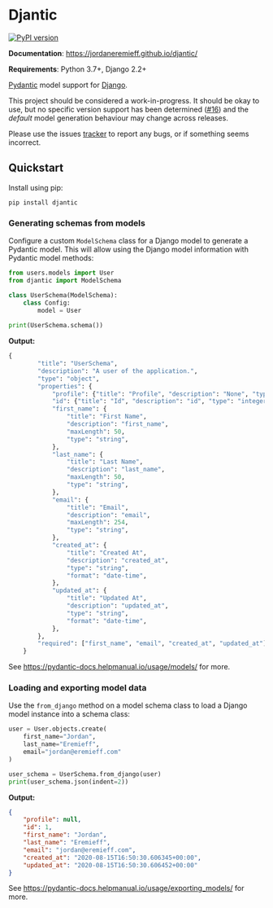 # Djantic

[![PyPI version](https://badge.fury.io/py/djantic.svg)](https://badge.fury.io/py/djantic)

**Documentation**: https://jordaneremieff.github.io/djantic/

**Requirements**: Python 3.7+, Django 2.2+

[Pydantic](https://pydantic-docs.helpmanual.io/) model support for [Django](https://www.djangoproject.com/).

This project should be considered a work-in-progress. It should be okay to use, but no specific version support has been determined ([#16](https://github.com/jordaneremieff/djantic/issues/16)) and the *default* model generation behaviour may change across releases.

Please use the issues [tracker](https://github.com/jordaneremieff/djantic/issues) to report any bugs, or if something seems incorrect.

## Quickstart

Install using pip:

```shell
pip install djantic
```

### Generating schemas from models

Configure a custom `ModelSchema` class for a Django model to generate a Pydantic model. This will allow using the Django model information with Pydantic model methods:

```python
from users.models import User
from djantic import ModelSchema

class UserSchema(ModelSchema):
    class Config:
        model = User
        
print(UserSchema.schema())

```

**Output:**

```python
{
        "title": "UserSchema",
        "description": "A user of the application.",
        "type": "object",
        "properties": {
            "profile": {"title": "Profile", "description": "None", "type": "integer"},
            "id": {"title": "Id", "description": "id", "type": "integer"},
            "first_name": {
                "title": "First Name",
                "description": "first_name",
                "maxLength": 50,
                "type": "string",
            },
            "last_name": {
                "title": "Last Name",
                "description": "last_name",
                "maxLength": 50,
                "type": "string",
            },
            "email": {
                "title": "Email",
                "description": "email",
                "maxLength": 254,
                "type": "string",
            },
            "created_at": {
                "title": "Created At",
                "description": "created_at",
                "type": "string",
                "format": "date-time",
            },
            "updated_at": {
                "title": "Updated At",
                "description": "updated_at",
                "type": "string",
                "format": "date-time",
            },
        },
        "required": ["first_name", "email", "created_at", "updated_at"],
    }
```

See https://pydantic-docs.helpmanual.io/usage/models/ for more.

### Loading and exporting model data

Use the `from_django` method on a model schema class to load a Django model instance into a schema class:


```python
user = User.objects.create(
    first_name="Jordan", 
    last_name="Eremieff", 
    email="jordan@eremieff.com"
)

user_schema = UserSchema.from_django(user)
print(user_schema.json(indent=2))

```

**Output:**

```json
{
    "profile": null,
    "id": 1,
    "first_name": "Jordan",
    "last_name": "Eremieff",
    "email": "jordan@eremieff.com",
    "created_at": "2020-08-15T16:50:30.606345+00:00",
    "updated_at": "2020-08-15T16:50:30.606452+00:00"
}
```

See https://pydantic-docs.helpmanual.io/usage/exporting_models/ for more.
